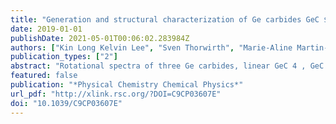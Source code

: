```yaml
---
title: "Generation and structural characterization of Ge carbides GeC $_textrmn$ ( textitn = 4, 5, 6) by laser ablation, broadband rotational spectroscopy, and quantum chemistry"
date: 2019-01-01
publishDate: 2021-05-01T00:06:02.283984Z
authors: ["Kin Long Kelvin Lee", "Sven Thorwirth", "Marie-Aline Martin-Drumel", "Michael C. McCarthy"]
publication_types: ["2"]
abstract: "Rotational spectra of three Ge carbides, linear GeC 4 , GeC 5 , and GeC 6 have been observed using chirped pulse and cavity Fourier transform microwave spectroscopy via laser ablation, guided by new high-level quantum chemical calculations.  ,   Following the recent discovery of T-shaped GeC 2 , rotational spectra of three larger Ge carbides, linear GeC 4 , GeC 5 , and GeC 6 have been observed using chirped pulse and cavity Fourier transform microwave spectroscopy and a laser ablation molecule source, guided by new high-level quantum chemical calculations of their molecular structure. Like their isovalent Si-bearing counterparts, Ge carbides with an even number of carbon atoms beyond GeC 2 are predicted to possess 1 Σ ground electronic states, while odd-numbered carbon chains are generally 3 Σ; all are predicted to be highly polar. For the three new molecules detected in this work, rotational lines of four of the five naturally occurring Ge isotopic variants have been observed between 6 and 22 GHz. Combining these measurements with ab initio force fields, the Ge–C bond lengths have been determined to high precision: the derived values of 1.776 Å for GeC 4 , 1.818 Å for GeC 5 , and 1.782 Å for GeC 6 indicate a double bond between these two atoms. Somewhat surprisingly, the spectrum of GeC 5 very closely resembles that of a 1 Σ molecule, implying a spin–spin coupling constant λ in excess of 770 GHz for this radical, a likely consequence of the large spin–orbit constant of atomic Ge (∼1000 cm −1 ). A systematic comparison between the production of SiC n and GeC n chains by laser ablation has also been undertaken. The present work suggests that other large metal-bearing molecules may be amenable to detection by similar means."
featured: false
publication: "*Physical Chemistry Chemical Physics*"
url_pdf: "http://xlink.rsc.org/?DOI=C9CP03607E"
doi: "10.1039/C9CP03607E"
---
```



